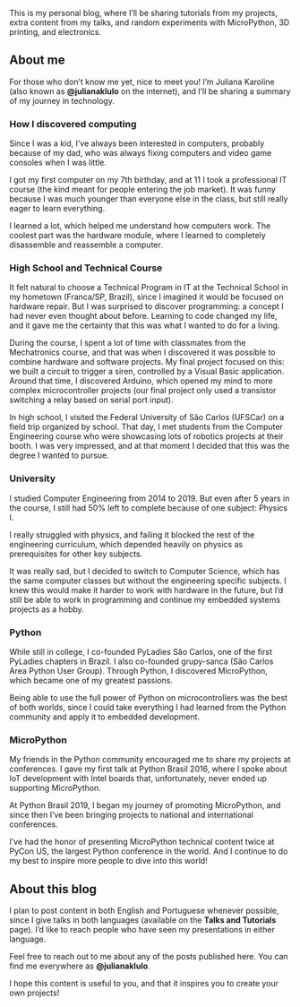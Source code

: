 <!--
.. title: Welcome!
.. slug: welcome
.. date: 2025-09-07 16:36:04 UTC-03:00
.. tags: 
.. category: 
.. link: 
.. description: 
.. type: text
-->

This is my personal blog, where I’ll be sharing tutorials from my projects, extra content from my talks, and random experiments with MicroPython, 3D printing, and electronics.

## About me

For those who don’t know me yet, nice to meet you! I’m Juliana Karoline (also known as **@julianaklulo** on the internet), and I’ll be sharing a summary of my journey in technology.

<!-- TEASER_END -->

### How I discovered computing

Since I was a kid, I’ve always been interested in computers, probably because of my dad, who was always fixing computers and video game consoles when I was little.

I got my first computer on my 7th birthday, and at 11 I took a professional IT course (the kind meant for people entering the job market). It was funny because I was much younger than everyone else in the class, but still really eager to learn everything.

I learned a lot, which helped me understand how computers work. The coolest part was the hardware module, where I learned to completely disassemble and reassemble a computer.

### High School and Technical Course

It felt natural to choose a Technical Program in IT at the Technical School in my hometown (Franca/SP, Brazil), since I imagined it would be focused on hardware repair. But I was surprised to discover programming:
a concept I had never even thought about before. Learning to code changed my life, and it gave me the certainty that this was what I wanted to do for a living.

During the course, I spent a lot of time with classmates from the Mechatronics course, and that was when I discovered it was possible to combine hardware and software projects.
My final project focused on this: we built a circuit to trigger a siren, controlled by a Visual Basic application. Around that time, I discovered Arduino, which opened my mind to more complex microcontroller
projects (our final project only used a transistor switching a relay based on serial port input).

In high school, I visited the Federal University of São Carlos (UFSCar) on a field trip organized by school. That day, I met students from the Computer Engineering course who were showcasing lots of
robotics projects at their booth. I was very impressed, and at that moment I decided that this was the degree I wanted to pursue.

### University

I studied Computer Engineering from 2014 to 2019. But even after 5 years in the course, I still had 50% left to complete because of one subject: Physics I.

I really struggled with physics, and failing it blocked the rest of the engineering curriculum, which depended heavily on physics as prerequisites for other key subjects.

It was really sad, but I decided to switch to Computer Science, which has the same computer classes but without the engineering specific subjects. I knew this would make it harder to work with hardware in the future, 
but I’d still be able to work in programming and continue my embedded systems projects as a hobby.

### Python

While still in college, I co-founded PyLadies São Carlos, one of the first PyLadies chapters in Brazil. I also co-founded grupy-sanca (São Carlos Area Python User Group). Through Python, I discovered MicroPython, which became one of my greatest passions.

Being able to use the full power of Python on microcontrollers was the best of both worlds, since I could take everything I had learned from the Python community and apply it to embedded development.

### MicroPython

My friends in the Python community encouraged me to share my projects at conferences. I gave my first talk at Python Brasil 2016, where I spoke about IoT development with Intel boards that, unfortunately, never ended up supporting MicroPython.

At Python Brasil 2019, I began my journey of promoting MicroPython, and since then I’ve been bringing projects to national and international conferences.

I’ve had the honor of presenting MicroPython technical content twice at PyCon US, the largest Python conference in the world. And I continue to do my best to inspire more people to dive into this world!

## About this blog

I plan to post content in both English and Portuguese whenever possible, since I give talks in both languages (available on the **Talks and Tutorials** page). I’d like to reach people who have seen my presentations in either language.

Feel free to reach out to me about any of the posts published here. You can find me everywhere as **@julianaklulo**.

I hope this content is useful to you, and that it inspires you to create your own projects!
